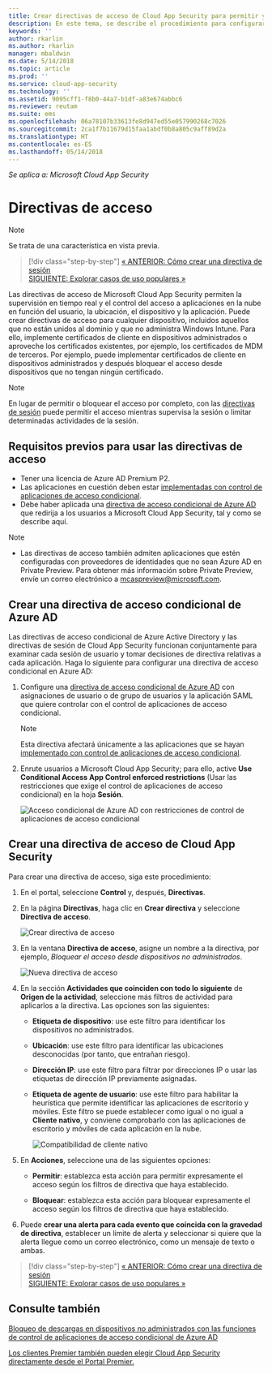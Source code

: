 ```yaml
---
title: Crear directivas de acceso de Cloud App Security para permitir y bloquear el acceso | Microsoft Docs
description: En este tema, se describe el procedimiento para configurar una directiva de acceso al control de aplicaciones de acceso condicional de Cloud App Security para permitir y bloquear el acceso a las aplicaciones conectadas a través de Azure AD mediante las funcionalidades de proxy inverso.
keywords: ''
author: rkarlin
ms.author: rkarlin
manager: mbaldwin
ms.date: 5/14/2018
ms.topic: article
ms.prod: ''
ms.service: cloud-app-security
ms.technology: ''
ms.assetid: 9095cff1-f8b0-44a7-b1df-a83e674abbc6
ms.reviewer: reutam
ms.suite: ems
ms.openlocfilehash: 06a78107b33613fe8d947ed55e057990268c7026
ms.sourcegitcommit: 2ca1f7b11679d15faa1abdf0b8a805c9aff89d2a
ms.translationtype: HT
ms.contentlocale: es-ES
ms.lasthandoff: 05/14/2018
---
```

*Se aplica a: Microsoft Cloud App Security*

# <a name="access-policies"></a>Directivas de acceso 

> [!NOTE]
> Se trata de una característica en vista previa.


>[!div class="step-by-step"]
[« ANTERIOR: Cómo crear una directiva de sesión](session-policy-aad.md)<br>
[SIGUIENTE: Explorar casos de uso populares »](use-case-proxy-block-session-aad.md)


Las directivas de acceso de Microsoft Cloud App Security permiten la supervisión en tiempo real y el control del acceso a aplicaciones en la nube en función del usuario, la ubicación, el dispositivo y la aplicación. Puede crear directivas de acceso para cualquier dispositivo, incluidos aquellos que no están unidos al dominio y que no administra Windows Intune. Para ello, implemente certificados de cliente en dispositivos administrados o aproveche los certificados existentes, por ejemplo, los certificados de MDM de terceros. Por ejemplo, puede implementar certificados de cliente en dispositivos administrados y después bloquear el acceso desde dispositivos que no tengan ningún certificado. 

> [!NOTE]
> En lugar de permitir o bloquear el acceso por completo, con las [directivas de sesión](session-policy-aad.md) puede permitir el acceso mientras supervisa la sesión o limitar determinadas actividades de la sesión. 

## <a name="prerequisites-to-using-access-policies"></a>Requisitos previos para usar las directivas de acceso

- Tener una licencia de Azure AD Premium P2.
- Las aplicaciones en cuestión deben estar [implementadas con control de aplicaciones de acceso condicional](proxy-deployment-aad.md).
- Debe haber aplicada una [directiva de acceso condicional de Azure AD](https://docs.microsoft.com/azure/active-directory/active-directory-conditional-access-azure-portal) que redirija a los usuarios a Microsoft Cloud App Security, tal y como se describe aquí.

> [!NOTE]
> - Las directivas de acceso también admiten aplicaciones que estén configuradas con proveedores de identidades que no sean Azure AD en Private Preview. Para obtener más información sobre Private Preview, envíe un correo electrónico a mcaspreview@microsoft.com.

## <a name="create-an-azure-ad-conditional-access-policy"></a>Crear una directiva de acceso condicional de Azure AD

Las directivas de acceso condicional de Azure Active Directory y las directivas de sesión de Cloud App Security funcionan conjuntamente para examinar cada sesión de usuario y tomar decisiones de directiva relativas a cada aplicación. Haga lo siguiente para configurar una directiva de acceso condicional en Azure AD:

1. Configure una [directiva de acceso condicional de Azure AD](https://docs.microsoft.com/azure/active-directory/active-directory-conditional-access-azure-portal) con asignaciones de usuario o de grupo de usuarios y la aplicación SAML que quiere controlar con el control de aplicaciones de acceso condicional. 

   > [!NOTE]
   > Esta directiva afectará únicamente a las aplicaciones que se hayan [implementado con control de aplicaciones de acceso condicional](proxy-deployment-aad.md).

2. Enrute usuarios a Microsoft Cloud App Security; para ello, active **Use Conditional Access App Control enforced restrictions** (Usar las restricciones que exige el control de aplicaciones de acceso condicional) en la hoja **Sesión**.

   ![Acceso condicional de Azure AD con restricciones de control de aplicaciones de acceso condicional](./media/proxy-deploy-restrictions-aad.png)

## <a name="create-a-cloud-app-security-access-policy"></a>Crear una directiva de acceso de Cloud App Security 

Para crear una directiva de acceso, siga este procedimiento:

1. En el portal, seleccione **Control** y, después, **Directivas**.
2. En la página **Directivas**, haga clic en **Crear directiva** y seleccione **Directiva de acceso**.  

   ![Crear directiva de acceso](./media/access-policy-menu.png)

3. En la ventana **Directiva de acceso**, asigne un nombre a la directiva, por ejemplo, *Bloquear el acceso desde dispositivos no administrados*.

   ![Nueva directiva de acceso](./media/access-policy-screen.png)

4. En la sección **Actividades que coinciden con todo lo siguiente** de **Origen de la actividad**, seleccione más filtros de actividad para aplicarlos a la directiva. Las opciones son las siguientes: 
     
   - **Etiqueta de dispositivo**: use este filtro para identificar los dispositivos no administrados.

   - **Ubicación**: use este filtro para identificar las ubicaciones desconocidas (por tanto, que entrañan riesgo). 

   - **Dirección IP**: use este filtro para filtrar por direcciones IP o usar las etiquetas de dirección IP previamente asignadas. 

   - **Etiqueta de agente de usuario**: use este filtro para habilitar la heurística que permite identificar las aplicaciones de escritorio y móviles. Este filtro se puede establecer como igual o no igual a **Cliente nativo**, y conviene comprobarlo con las aplicaciones de escritorio y móviles de cada aplicación en la nube.
  
       ![Compatibilidad de cliente nativo](./media/user-agent-tag.png)

5. En **Acciones**, seleccione una de las siguientes opciones: 

    - **Permitir**: establezca esta acción para permitir expresamente el acceso según los filtros de directiva que haya establecido.

    - **Bloquear**: establezca esta acción para bloquear expresamente el acceso según los filtros de directiva que haya establecido. 

6. Puede **crear una alerta para cada evento que coincida con la gravedad de directiva**, establecer un límite de alerta y seleccionar si quiere que la alerta llegue como un correo electrónico, como un mensaje de texto o ambas.



>[!div class="step-by-step"]
[« ANTERIOR: Cómo crear una directiva de sesión](session-policy-aad.md)<br>
[SIGUIENTE: Explorar casos de uso populares »](use-case-proxy-block-session-aad.md)

 
## <a name="see-also"></a>Consulte también  
[Bloqueo de descargas en dispositivos no administrados con las funciones de control de aplicaciones de acceso condicional de Azure AD](use-case-proxy-block-session-aad.md)   

[Los clientes Premier también pueden elegir Cloud App Security directamente desde el Portal Premier.](https://premier.microsoft.com/)  
  
  